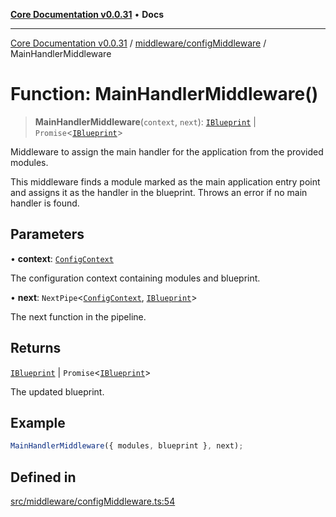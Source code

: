 [**Core Documentation v0.0.31**](../../../README.md) • **Docs**

***

[Core Documentation v0.0.31](../../../modules.md) / [middleware/configMiddleware](../README.md) / MainHandlerMiddleware

# Function: MainHandlerMiddleware()

> **MainHandlerMiddleware**(`context`, `next`): [`IBlueprint`](../../../definitions/type-aliases/IBlueprint.md) \| `Promise`\<[`IBlueprint`](../../../definitions/type-aliases/IBlueprint.md)\>

Middleware to assign the main handler for the application from the provided modules.

This middleware finds a module marked as the main application entry point and assigns it as
the handler in the blueprint. Throws an error if no main handler is found.

## Parameters

• **context**: [`ConfigContext`](../../../definitions/interfaces/ConfigContext.md)

The configuration context containing modules and blueprint.

• **next**: `NextPipe`\<[`ConfigContext`](../../../definitions/interfaces/ConfigContext.md), [`IBlueprint`](../../../definitions/type-aliases/IBlueprint.md)\>

The next function in the pipeline.

## Returns

[`IBlueprint`](../../../definitions/type-aliases/IBlueprint.md) \| `Promise`\<[`IBlueprint`](../../../definitions/type-aliases/IBlueprint.md)\>

The updated blueprint.

## Example

```typescript
MainHandlerMiddleware({ modules, blueprint }, next);
```

## Defined in

[src/middleware/configMiddleware.ts:54](https://github.com/stonemjs/core/blob/a25677efd9a5f5a45cc90fda3ed3e87df97e6124/src/middleware/configMiddleware.ts#L54)
